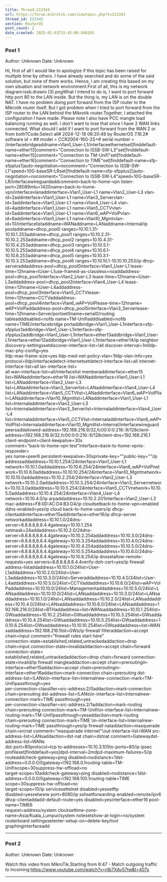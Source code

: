 ```yaml
---
title: Thread-213343
url: https://forum.mikrotik.com/viewtopic.php?t=213343
thread_id: 213343
section: RouterOS
post_count: 2
date_crawled: 2025-02-03T15:45:00.848203
---
```


### Post 1
Author: Unknown
Date: Unknown

Hi, first of all I would like to apologize if this topic has been raised for multiple time by others. I have already searched and do some of the said solution, but none of them works. Hence, I am creating this based on my own situation and network environment.First of all, this is my network diagram:issb.drawio (3).pngWhat I intend to do is, I want to port forward http port 80 to the LAN inside. But the thing is, my LAN is on the double NAT. I have no problem doing port forward from the ISP router to the Mikrotik router itself. But I got problem when I tried to port forward from the ISP router to the LAN behind the Mikrotik router.Together, I attached the configuration I have made. Please note I also have PCC mangle load balancing running as well. I don't want to lose that since I have 2 WAN links connected. What should I add if I want to port forward from the WAN 2 or from both?Code:Select all# 2024-12-18 08:20:49 by RouterOS 7.16.2# software id = <redacted>## model = CCR2004-16G-2S+# serial number = <redacted>/interfacebridgeaddname=Vlan1_User-L1/interfaceethernetset[finddefault-name=ether13]comment="Connection to ISSB-SW-L3"set[finddefault-name=ether15]comment="Connection to TM-Unifi"set[finddefault-name=ether16]comment="Connection to TIME"set[finddefault-name=sfp-sfpplus1]auto-negotiation=nocomment=\"Connection to ISSB-SW-L1"speed=10G-baseSR-LRset[finddefault-name=sfp-sfpplus2]auto-negotiation=nocomment=\"Connection to ISSB-SW-L4"speed=10G-baseSR-LR/interfacewireguardaddcomment=back-to-home-vpn listen-port=28089mtu=1420name=back-to-home-vpn/interfacevlanaddinterface=Vlan1_User-L1 name=Vlan2_User-L3 vlan-id=2addinterface=Vlan1_User-L1 name=Vlan3_Servervlan-id=3addinterface=Vlan1_User-L1 name=Vlan4_User-L4 vlan-id=4addinterface=Vlan1_User-L1 name=Vlan5_CCTVvlan-id=5addinterface=Vlan1_User-L1 name=Vlan6_wAP+VoIPvlan-id=6addinterface=Vlan1_User-L1 name=Vlan10_Mgmtvlan-id=10/interfacelistaddname=WANaddname=LANaddname=Internal/ip pooladdname=dhcp_pool0 ranges=10.10.1.31-10.10.1.253addname=dhcp_pool1 ranges=10.10.2.31-10.10.2.253addname=dhcp_pool2 ranges=10.10.4.31-10.10.4.253addname=dhcp_pool3 ranges=10.10.5.1-10.10.5.253addname=dhcp_pool4 ranges=10.10.6.1-10.10.6.253addname=dhcp_pool5 ranges=10.10.3.1-10.10.3.253addname=dhcp_pool6 ranges=10.10.10.1-10.10.10.253/ip dhcp-serveraddaddress-pool=dhcp_pool0interface=Vlan1_User-L1 lease-time=12hname=\User-L1use-framed-as-classless=noaddaddress-pool=dhcp_pool1interface=Vlan2_User-L3 lease-time=12hname=\User-L3addaddress-pool=dhcp_pool2interface=Vlan4_User-L4 lease-time=12hname=\User-L4addaddress-pool=dhcp_pool3interface=Vlan5_CCTVlease-time=12hname=CCTVaddaddress-pool=dhcp_pool4interface=Vlan6_wAP+VoIPlease-time=12hname=\
    wAP+VoIPaddaddress-pool=dhcp_pool5interface=Vlan3_Serverlease-time=12hname=Server/portset0name=serial0/routing tableadddisabled=nofib name=TM-Unifiadddisabled=nofib name=TIME/interfacebridge portaddbridge=Vlan1_User-L1interface=sfp-sfpplus1addbridge=Vlan1_User-L1interface=sfp-sfpplus2addbridge=Vlan1_User-L1interface=ether13addbridge=Vlan1_User-L1interface=ether12addbridge=Vlan1_User-L1interface=ether14/ip neighbor discovery-settingssetdiscover-interface-list=!all discover-interval=1mlldp-mac-phy-config=yes \
    lldp-max-frame-size=yes lldp-med-net-policy-vlan=1lldp-vlan-info=yes \
    protocol=lldp/interfacedetect-internetsetdetect-interface-list=all internet-interface-list=all lan-interface-list=\
    all wan-interface-list=all/interfacelist memberaddinterface=ether15 list=WANaddinterface=ether16 list=WANaddinterface=Vlan1_User-L1 list=LANaddinterface=Vlan2_User-L3 list=LANaddinterface=Vlan3_Serverlist=LANaddinterface=Vlan4_User-L4 list=LANaddinterface=Vlan5_CCTVlist=LANaddinterface=Vlan6_wAP+VoIPlist=LANaddinterface=Vlan10_Mgmtlist=LANaddinterface=Vlan1_User-L1 list=Internaladdinterface=Vlan2_User-L3 list=Internaladdinterface=Vlan3_Serverlist=Internaladdinterface=Vlan4_User-L4 list=Internaladdinterface=Vlan5_CCTVlist=Internaladdinterface=Vlan6_wAP+VoIPlist=Internaladdinterface=Vlan10_Mgmtlist=Internal/interfacewireguard peersaddallowed-address=192.168.216.9/32,fc00:0:0:216::9/128client-address=\192.168.216.9/32,fc00:0:0:216::9/128client-dns=192.168.216.1\
    client-endpoint=<redacted>client-keepalive=30s\
    comment="back-to-home-vpn test"interface=back-to-home-vpnis-responder=\
    yes name=peer6 persistent-keepalive=30sprivate-key=\"<redacted>"public-key=\"<redacted>"/ip addressaddaddress=10.10.1.254/24interface=Vlan1_User-L1 network=10.10.1.0addaddress=10.10.6.254/24interface=Vlan6_wAP+VoIPnetwork=10.10.6.0addaddress=10.10.10.254/24interface=Vlan10_Mgmtnetwork=10.10.10.0addaddress=10.10.2.254/24interface=Vlan2_User-L3 network=10.10.2.0addaddress=10.10.3.254/24interface=Vlan3_Servernetwork=10.10.3.0addaddress=10.10.5.254/24interface=Vlan5_CCTVnetwork=10.10.5.0addaddress=10.10.4.254/24interface=Vlan4_User-L4 network=10.10.4.0/ip arpaddaddress=10.10.2.201interface=Vlan2_User-L3 mac-address=F8:0D:AC:D4:B3:D4/ip cloudsetback-to-home-vpn=enabled ddns-enabled=yes/ip cloud back-to-home-users/ip dhcp-clientaddinterface=ether15addinterface=ether16/ip dhcp-server networkaddaddress=10.10.1.0/24dns-server=8.8.8.8,8.8.4.4gateway=10.10.1.254\
    netmask=24addaddress=10.10.2.0/24dns-server=8.8.8.8,8.8.4.4gateway=10.10.2.254addaddress=10.10.3.0/24dns-server=8.8.8.8,8.8.4.4gateway=10.10.3.254addaddress=10.10.4.0/24dns-server=8.8.8.8,8.8.4.4gateway=10.10.4.254addaddress=10.10.5.0/24dns-server=8.8.8.8,8.8.4.4gateway=10.10.5.254addaddress=10.10.6.0/24dns-server=8.8.8.8,8.8.4.4gateway=10.10.6.254/ip dnssetallow-remote-requests=yes servers=8.8.8.8,8.8.4.4verify-doh-cert=yes/ip firewall address-listaddaddress=10.10.1.0/24list=User-L1addaddress=10.10.2.0/24list=User-L3addaddress=10.10.3.0/24list=Serveraddaddress=10.10.4.0/24list=User-L4addaddress=10.10.5.0/24list=CCTVaddaddress=10.10.6.0/24list=wAP+VoIPaddaddress=10.10.10.0/24list=Managementaddaddress=10.10.5.0/24list=LANsaddaddress=10.10.10.0/24list=LANsaddaddress=10.10.3.0/24list=LANsaddaddress=10.10.1.0/24list=LANsaddaddress=10.10.2.0/24list=LANsaddaddress=10.10.4.0/24list=LANsaddaddress=10.10.6.0/24list=LANsaddaddress=192.168.216.0/24list=BTHaddaddress=<redacted>list=WANsaddaddress=10.10.1.254list=GWsaddaddress=10.10.2.254list=GWsaddaddress=10.10.3.254list=GWsaddaddress=10.10.4.254list=GWsaddaddress=10.10.5.254list=GWsaddaddress=10.10.6.254list=GWsaddaddress=10.10.10.254list=GWsaddaddress=<redacted>list=WANsaddaddress=192.168.216.1list=GWs/ip firewall filteraddaction=accept chain=input comment="firewall rules start here"\
    connection-state=established,related,untrackedaddaction=drop chain=input connection-state=invalidaddaction=accept chain=forward connection-state=\
    established,related,untrackedaddaction=drop chain=forward connection-state=invalid/ip firewall mangleaddaction=accept chain=preroutingin-interface=ether15addaction=accept chain=preroutingin-interface=ether16addaction=mark-connection chain=prerouting dst-address-list=!LANs\in-interface-list=Internalnew-connection-mark=TM-Unifipassthrough=yes \
    per-connection-classifier=src-address:2/0addaction=mark-connection chain=prerouting dst-address-list=!LANs\in-interface-list=Internalnew-connection-mark=TIME passthrough=yes \
    per-connection-classifier=src-address:2/1addaction=mark-routing chain=prerouting connection-mark=TM-Unifi\in-interface-list=Internalnew-routing-mark=TM-Unifipassthrough=yesaddaction=mark-routing chain=prerouting connection-mark=TIME \in-interface-list=Internalnew-routing-mark=TIME passthrough=yes/ip firewall nataddaction=masquerade chain=srcnat comment="masquerade internet"\out-interface-list=WAN src-address-list=LANsaddaction=dst-nat chain=dstnat comment=Gatewaydst-address-list=WANs\
    dst-port=80protocol=tcp to-addresses=10.10.3.105to-ports=80/ip ipsec profileset[finddefault=yes]dpd-interval=2mdpd-maximum-failures=5/ip routeaddcheck-gateway=ping disabled=nodistance=1dst-address=0.0.0.0/0gateway=\192.168.0.1routing-table=TM-Unifiscope=30suppress-hw-offload=no\
    target-scope=10addcheck-gateway=ping disabled=nodistance=1dst-address=0.0.0.0/0gateway=\192.168.100.1routing-table=TIME scope=30suppress-hw-offload=no\
    target-scope=10/ip servicesettelnet disabled=yessetftp disabled=yessetwww port=8080/ip sshsetforwarding-enabled=remote/ipv6 dhcp-clientaddadd-default-route=yes disabled=yesinterface=ether16 pool-name=TIME6 \
    request=address/system clocksettime-zone-name=Asia/Kuala_Lumpur/system notesetshow-at-login=no/system routerboard settingssetenter-setup-on=delete-key/tool graphinginterfaceadd

---
### Post 2
Author: Unknown
Date: Unknown

Watch this video from MikroTik.Starting from 6:47 - Match outgoing traffic to incoming:https://www.youtube.com/watch?v=nlb7XAv57tw&t=407s

---
